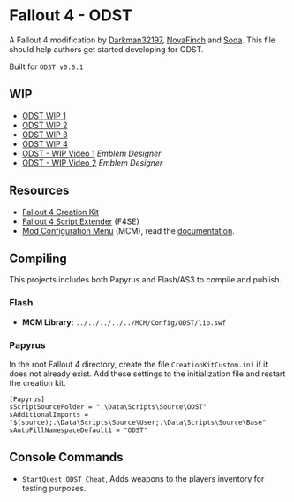 # Fallout 4 - ODST
A Fallout 4 modification by [Darkman32197](https://www.nexusmods.com/users/5280910), [NovaFinch](https://www.nexusmods.com/users/38614105) and [Soda](https://www.nexusmods.com/users/4991811). This file should help authors get started developing for ODST.

Built for `ODST v0.6.1`

## WIP
* [ODST WIP 1](https://www.nexusmods.com/fallout4/images/110670)
* [ODST WIP 2](https://www.nexusmods.com/fallout4/images/111188)
* [ODST WIP 3](https://www.nexusmods.com/fallout4/images/115593)
* [ODST WIP 4](https://www.nexusmods.com/fallout4/images/119187)
* [ODST - WIP Video 1](https://youtu.be/Rwcv4ZNj16A) *Emblem Designer*
* [ODST - WIP Video 2](https://youtu.be/NLYbu99T0ko) *Emblem Designer*

## Resources
* [Fallout 4 Creation Kit](https://www.creationkit.com/fallout4/index.php?title=Main_Page)
* [Fallout 4 Script Extender](http://f4se.silverlock.org/) (F4SE)
* [Mod Configuration Menu](https://www.nexusmods.com/fallout4/mods/21497) (MCM), read the [documentation](https://github.com/Neanka/MCM_0.1_AS3/wiki).

## Compiling
This projects includes both Papyrus and Flash/AS3 to compile and publish.

### Flash
* **MCM Library:** `../../../../../MCM/Config/ODST/lib.swf`

### Papyrus
In the root Fallout 4 directory, create the file `CreationKitCustom.ini` if it does not already exist.
Add these settings to the initialization file and restart the creation kit.

```
[Papyrus]
sScriptSourceFolder = ".\Data\Scripts\Source\ODST"
sAdditionalImports = "$(source);.\Data\Scripts\Source\User;.\Data\Scripts\Source\Base"
sAutoFillNamespaceDefault1 = "ODST"
```

## Console Commands
* `StartQuest ODST_Cheat`, Adds weapons to the players inventory for testing purposes.
